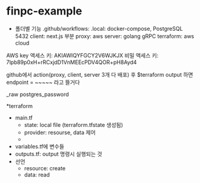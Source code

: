 # finpc-example

- 폴더별 기능
.github/workflows: 
.local: docker-compose, PostgreSQL 5432
client: next.js 부분
proxy: aws
server: golang gRPC
terraform: aws cloud


AWS key
액세스 키: AKIAWIQYFGCY2V6WJKJX
비밀 액세스 키: 7lpb89p0xH+rRCxjdD1VnMEEcPDV4QOR+pH8Ayd4

github에서 action(proxy, client, server 3개 다 배포) 후
$terraform output 하면 endpoint = ~~~~~ 라고 뜰거다


_raw postgres_password




*terraform
- main.tf
    - state: local file (terraform.tfstate 생성됨)
    - provider: resourse, data 제어
    - 
- variables.tf에 변수들
- outputs.tf: output 명령시 실행되는 것
- 선언
    - resource: create 
    - data: read

